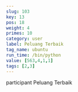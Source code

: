 ```yaml
---
slug: 103
key: 13
pos: 18
weight: 4
primes: 10
category: user
label: Peluang Terbaik
tag_name: ubuntu
run_time: /bin/python
value: [563,4,1,1]
tags: [2,3]
---
```

participant Peluang Terbaik
